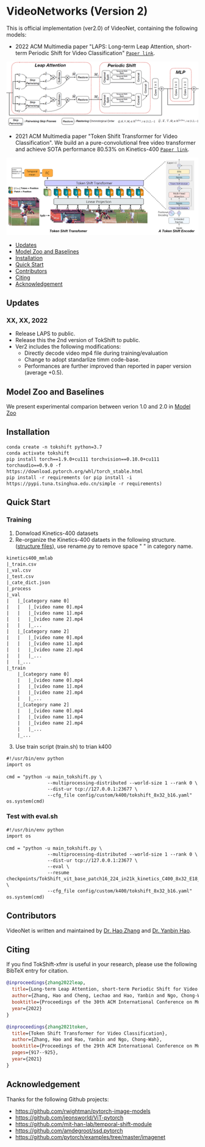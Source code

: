 # VideoNetworks (Version 2)
This is official implementation (ver2.0) of VideoNet, containing the following models:
* 2022 ACM Multimedia paper "LAPS: Long-term Leap Attention, short-term Periodic Shift for Video Classification" [`Paper link`](https://arxiv.org/abs/2207.05526).
<div align="center">
  <img src="page/SACS.png" width="600px"/>
</div>

* 2021 ACM Multimedia paper "Token Shifit Transformer for Video Classification". We build an a pure-convolutional free video transformer and achieve SOTA performance 80.53% on Kinetics-400 [`Paper link`](https://arxiv.org/abs/2108.02432).
<div align="center">
  <img src="page/tokshift.PNG" width="600px"/>
</div>

- [Updates](#updates)
- [Model Zoo and Baselines](#model-zoo-and-baselines)
- [Installation](#installation)
- [Quick Start](#quick-start)
- [Contributors](#contributors)
- [Citing](#citing)
- [Acknowledgement](#Acknowledgement)

## Updates
### XX, XX, 2022
* Release LAPS to public.
* Release this the 2nd version of TokShift to public.
* Ver2 includes the following modifications:
  - Directly decode video mp4 file during training/evaluation
  - Change to adopt standarlize timm code-base.
  - Performances are further improved than reported in paper version (average +0.5).

## Model Zoo and Baselines
We present experimental comparion between verion 1.0 and 2.0 in [Model Zoo](MODEL_ZOO.md)

## Installation
```
conda create -n tokshift python=3.7
conda activate tokshift
pip install torch==1.9.0+cu111 torchvision==0.10.0+cu111 torchaudio==0.9.0 -f https://download.pytorch.org/whl/torch_stable.html
pip install -r requirements (or pip install -i https://pypi.tuna.tsinghua.edu.cn/simple -r requirements)
```

## Quick Start
### Training 
1. Donwload Kinetics-400 datasets
2. Re-organize the Kinetics-400 dataets in the following structure. ([structure files](page)), use rename.py to remove space " " in category name.
```
kinetics400_mmlab
|_train.csv
|_val.csv
|_test.csv
|_cate_dict.json
|_process
|_val
|   |_[category name 0]
|   |   |_[video name 0].mp4
|   |   |_[video name 1].mp4
|   |   |_[video name 2].mp4
|   |   |_...
|   |_[category name 2]
|   |   |_[video name 0].mp4
|   |   |_[video name 1].mp4
|   |   |_[video name 2].mp4
|   |   |_...
|   |_...
|_train
    |_[category name 0]
    |   |_[video name 0].mp4
    |   |_[video name 1].mp4
    |   |_[video name 2].mp4
    |   |_...
    |_[category name 2]
    |   |_[video name 0].mp4
    |   |_[video name 1].mp4
    |   |_[video name 2].mp4
    |   |_...
    |_...
```
3. Use train script (train.sh) to trian k400
```
#!/usr/bin/env python
import os

cmd = "python -u main_tokshift.py \
               --multiprocessing-distributed --world-size 1 --rank 0 \
               --dist-ur tcp://127.0.0.1:23677 \
               --cfg_file config/custom/k400/tokshift_8x32_b16.yaml"
os.system(cmd)
```
### Test with eval.sh
```
#!/usr/bin/env python
import os

cmd = "python -u main_tokshift.py \
               --multiprocessing-distributed --world-size 1 --rank 0 \
               --dist-ur tcp://127.0.0.1:23677 \
               --eval \
               --resume checkpoints/TokShift_vit_base_patch16_224_in21k_kinetics_C400_8x32_E18_LR0.06_B6_S224/best_ckpt_e17.pth \
               --cfg_file config/custom/k400/tokshift_8x32_b16.yaml"
os.system(cmd)
```
## Contributors
VideoNet is written and maintained by [Dr. Hao Zhang](https://hzhang57.github.io/) and [Dr. Yanbin Hao](https://haoyanbin918.github.io/).

## Citing
If you find TokShift-xfmr is useful in your research, please use the following BibTeX entry for citation.
```BibTeX
@inproceedings{zhang2022leap,
  title={Long-term Leap Attention, short-term Periodic Shift for Video Classification},
  author={Zhang, Hao and Cheng, Lechao and Hao, Yanbin and Ngo, Chong-Wah},
  booktitle={Proceedings of the 30th ACM International Conference on Multimedia},
  year={2022}
}
```
```BibTeX
@inproceedings{zhang2021token,
  title={Token Shift Transformer for Video Classification},
  author={Zhang, Hao and Hao, Yanbin and Ngo, Chong-Wah},
  booktitle={Proceedings of the 29th ACM International Conference on Multimedia},
  pages={917--925},
  year={2021}
}
```
## Acknowledgement
Thanks for the following Github projects:
- https://github.com/rwightman/pytorch-image-models
- https://github.com/jeonsworld/ViT-pytorch
- https://github.com/mit-han-lab/temporal-shift-module
- https://github.com/amdegroot/ssd.pytorch
- https://github.com/pytorch/examples/tree/master/imagenet
